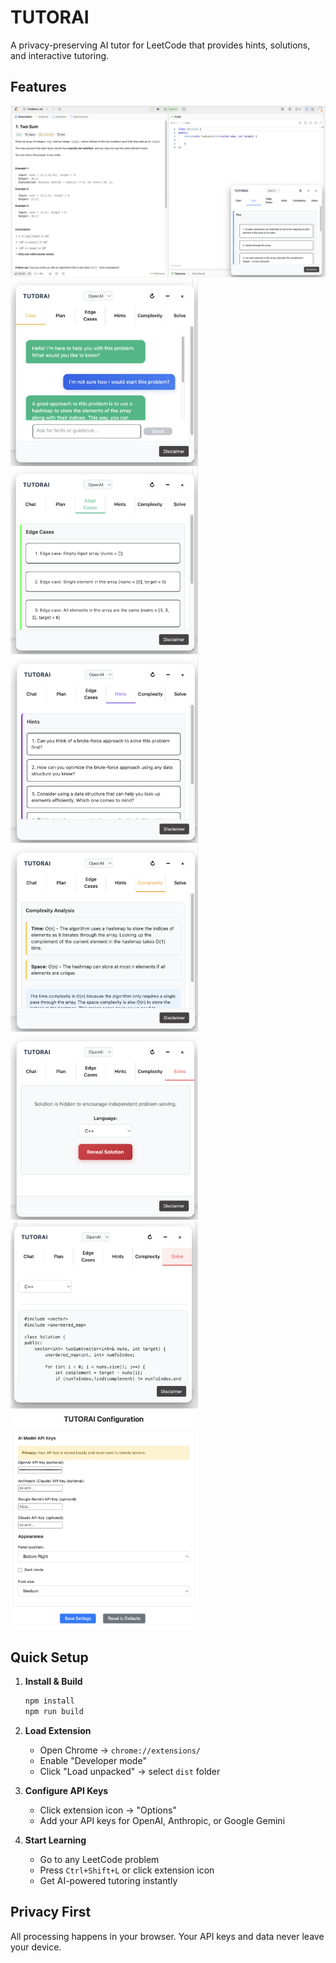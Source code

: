 # TUTORAI

A privacy-preserving AI tutor for LeetCode that provides hints, solutions, and interactive tutoring.

## Features

<img src="server/assets/plan.png" width="700" alt="Planning Interface">
<img src="server/assets/chat.png" width="300" alt="Chat Interface">
<img src="server/assets/edge-case.png" width="300" alt="Edge Case Detection">
<img src="server/assets/hints.png" width="300" alt="Hints System">
<img src="server/assets/complexity.png" width="300" alt="Complexity Analysis">
<img src="server/assets/solve-1.png" width="300" alt="Solution Steps">
<img src="server/assets/solve-2.png" width="300" alt="Detailed Solutions">
<img src="server/assets/options.png" width="300" alt="Options Configuration">

## Quick Setup

1. **Install & Build**

   ```bash
   npm install
   npm run build
   ```

2. **Load Extension**
   - Open Chrome → `chrome://extensions/`
   - Enable "Developer mode"
   - Click "Load unpacked" → select `dist` folder

3. **Configure API Keys**
   - Click extension icon → "Options"
   - Add your API keys for OpenAI, Anthropic, or Google Gemini

4. **Start Learning**
   - Go to any LeetCode problem
   - Press `Ctrl+Shift+L` or click extension icon
   - Get AI-powered tutoring instantly

## Privacy First

All processing happens in your browser. Your API keys and data never leave your device.
